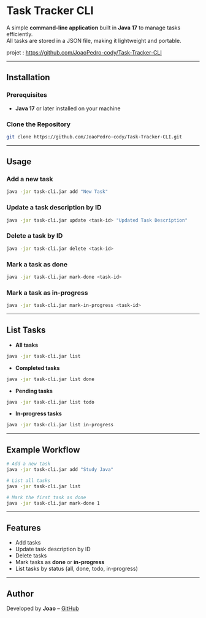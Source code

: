 # Task Tracker CLI

A simple **command-line application** built in **Java 17** to manage tasks efficiently.  
All tasks are stored in a JSON file, making it lightweight and portable.

projet : https://github.com/JoaoPedro-cody/Task-Tracker-CLI

---

## Installation

### Prerequisites
- **Java 17** or later installed on your machine

### Clone the Repository
```bash
git clone https://github.com/JoaoPedro-cody/Task-Tracker-CLI.git
```

---

## Usage

### Add a new task
```bash
java -jar task-cli.jar add "New Task"
```

### Update a task description by ID
```bash
java -jar task-cli.jar update <task-id> "Updated Task Description"
```

### Delete a task by ID
```bash
java -jar task-cli.jar delete <task-id>
```

### Mark a task as done
```bash
java -jar task-cli.jar mark-done <task-id>
```

### Mark a task as in-progress
```bash
java -jar task-cli.jar mark-in-progress <task-id>
```

---

## List Tasks

- **All tasks**
```bash
java -jar task-cli.jar list
```

- **Completed tasks**
```bash
java -jar task-cli.jar list done
```

- **Pending tasks**
```bash
java -jar task-cli.jar list todo
```

- **In-progress tasks**
```bash
java -jar task-cli.jar list in-progress
```

---

## Example Workflow
```bash
# Add a new task
java -jar task-cli.jar add "Study Java"

# List all tasks
java -jar task-cli.jar list

# Mark the first task as done
java -jar task-cli.jar mark-done 1
```

---

## Features
- Add tasks  
- Update task description by ID  
- Delete tasks  
- Mark tasks as **done** or **in-progress**  
- List tasks by status (all, done, todo, in-progress)  

---

## Author
Developed by **Joao** – [GitHub](https://github.com/JoaoPedro-cody)

